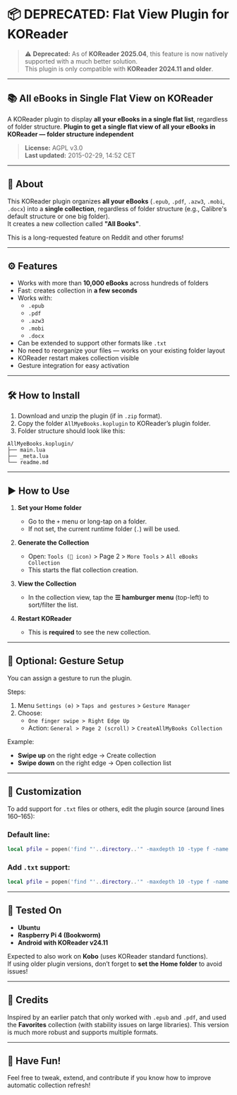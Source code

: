 # 📦 DEPRECATED: Flat View Plugin for KOReader

> ⚠️ **Deprecated:** As of **KOReader 2025.04**, this feature is now natively supported with a much better solution.  
> This plugin is only compatible with **KOReader 2024.11 and older**.

---

## 📚 All eBooks in Single Flat View on KOReader

A KOReader plugin to display **all your eBooks in a single flat list**, regardless of folder structure.
**Plugin to get a single flat view of all your eBooks in KOReader — folder structure independent**

> **License:** AGPL v3.0  
> **Last updated:** 2015-02-29, 14:52 CET

---

## 📖 About

This KOReader plugin organizes **all your eBooks** (`.epub`, `.pdf`, `.azw3`, `.mobi`, `.docx`) into a **single collection**, regardless of folder structure (e.g., Calibre's default structure or one big folder).  
It creates a new collection called **"All Books"**.

This is a long-requested feature on Reddit and other forums!

---

## ⚙️ Features

- Works with more than **10,000 eBooks** across hundreds of folders
- Fast: creates collection in **a few seconds**
- Works with:
  - `.epub`
  - `.pdf`
  - `.azw3`
  - `.mobi`
  - `.docx`
- Can be extended to support other formats like `.txt`
- No need to reorganize your files — works on your existing folder layout
- KOReader restart makes collection visible
- Gesture integration for easy activation

---

## 🛠 How to Install

1. Download and unzip the plugin (if in `.zip` format).
2. Copy the folder `AllMyeBooks.koplugin` to KOReader’s plugin folder.
3. Folder structure should look like this:

```
AllMyeBooks.koplugin/
├── main.lua
├── _meta.lua
└── readme.md
```

---

## ▶️ How to Use

1. **Set your Home folder**  
   - Go to the `+` menu or long-tap on a folder.
   - If not set, the current runtime folder (`.`) will be used.

2. **Generate the Collection**
   - Open: `Tools (🔧 icon)` > Page 2 > `More Tools` > `All eBooks Collection`
   - This starts the flat collection creation.

3. **View the Collection**
   - In the collection view, tap the **☰ hamburger menu** (top-left) to sort/filter the list.

4. **Restart KOReader**  
   - This is **required** to see the new collection.

---

## 🤹 Optional: Gesture Setup

You can assign a gesture to run the plugin.

Steps:

1. Menu `Settings (⚙️)` > `Taps and gestures` > `Gesture Manager`
2. Choose:
   - `One finger swipe > Right Edge Up`
   - Action: `General > Page 2 (scroll)` > `CreateAllMyBooks Collection`

Example:

- **Swipe up** on the right edge → Create collection
- **Swipe down** on the right edge → Open collection list

---

## 🧠 Customization

To add support for `.txt` files or others, edit the plugin source (around lines 160–165):

### Default line:
```lua
local pfile = popen('find "'..directory..'" -maxdepth 10 -type f -name "*.epub" -o -name "*.pdf" -o -name "*.azw3" -o -name "*.mobi" -o -name "*.docx" | sort ')
```

### Add `.txt` support:
```lua
local pfile = popen('find "'..directory..'" -maxdepth 10 -type f -name "*.epub" -o -name "*.pdf" -o -name "*.azw3" -o -name "*.mobi" -o -name "*.docx" -o -name "*.txt" | sort ')
```

---

## 🧪 Tested On

- **Ubuntu**
- **Raspberry Pi 4 (Bookworm)**
- **Android with KOReader v24.11**

Expected to also work on **Kobo** (uses KOReader standard functions).  
If using older plugin versions, don’t forget to **set the Home folder** to avoid issues!

---

## 🙏 Credits

Inspired by an earlier patch that only worked with `.epub` and `.pdf`, and used the **Favorites** collection (with stability issues on large libraries). This version is much more robust and supports multiple formats.

---

## 🎉 Have Fun!

Feel free to tweak, extend, and contribute if you know how to improve automatic collection refresh!
